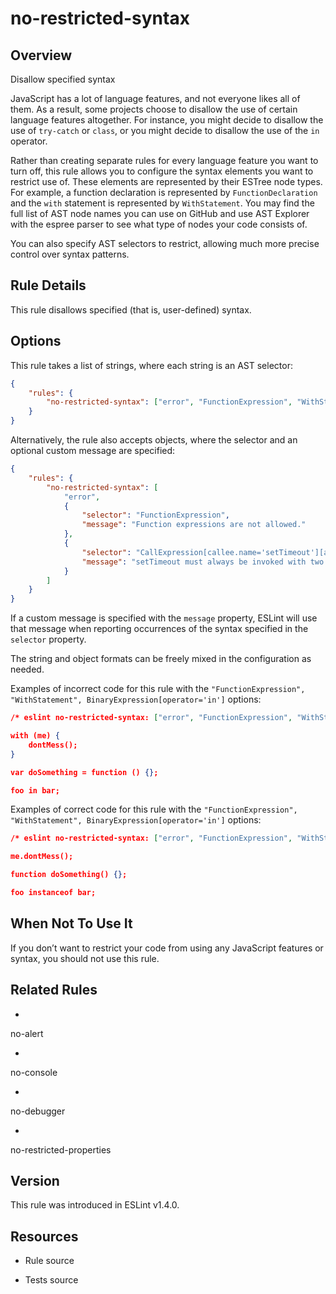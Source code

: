 

# no-restricted-syntax
## Overview

Disallow specified syntax

JavaScript has a lot of language features, and not everyone likes all of them. As a result, some projects choose to disallow the use of certain language features altogether. For instance, you might decide to disallow the use of `try-catch` or `class`, or you might decide to disallow the use of the `in` operator.

Rather than creating separate rules for every language feature you want to turn off, this rule allows you to configure the syntax elements you want to restrict use of. These elements are represented by their ESTree  node types. For example, a function declaration is represented by `FunctionDeclaration` and the `with` statement is represented by `WithStatement`. You may find the full list of AST node names you can use on GitHub  and use AST Explorer  with the espree parser to see what type of nodes your code consists of.

You can also specify AST selectors  to restrict, allowing much more precise control over syntax patterns.

## Rule Details

This rule disallows specified (that is, user-defined) syntax.

## Options

This rule takes a list of strings, where each string is an AST selector:


```json
{
    "rules": {
        "no-restricted-syntax": ["error", "FunctionExpression", "WithStatement", "BinaryExpression[operator='in']"]
    }
}
```

Alternatively, the rule also accepts objects, where the selector and an optional custom message are specified:


```json
{
    "rules": {
        "no-restricted-syntax": [
            "error",
            {
                "selector": "FunctionExpression",
                "message": "Function expressions are not allowed."
            },
            {
                "selector": "CallExpression[callee.name='setTimeout'][arguments.length!=2]",
                "message": "setTimeout must always be invoked with two arguments."
            }
        ]
    }
}
```

If a custom message is specified with the `message` property, ESLint will use that message when reporting occurrences of the syntax specified in the `selector` property.

The string and object formats can be freely mixed in the configuration as needed.

Examples of incorrect code for this rule with the `"FunctionExpression", "WithStatement", BinaryExpression[operator='in']` options:


```json
/* eslint no-restricted-syntax: ["error", "FunctionExpression", "WithStatement", "BinaryExpression[operator='in']"] */

with (me) {
    dontMess();
}

var doSomething = function () {};

foo in bar;
```

Examples of correct code for this rule with the `"FunctionExpression", "WithStatement", BinaryExpression[operator='in']` options:


```json
/* eslint no-restricted-syntax: ["error", "FunctionExpression", "WithStatement", "BinaryExpression[operator='in']"] */

me.dontMess();

function doSomething() {};

foo instanceof bar;
```

## When Not To Use It

If you don’t want to restrict your code from using any JavaScript features or syntax, you should not use this rule.

## Related Rules


- 
no-alert 

- 
no-console 

- 
no-debugger 

- 
no-restricted-properties 

## Version

This rule was introduced in ESLint v1.4.0.

## Resources


- Rule source 

- Tests source 

